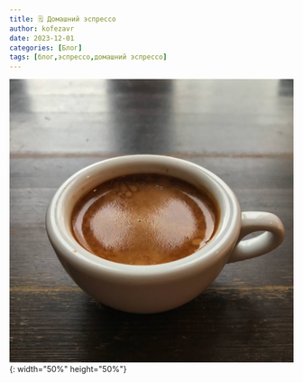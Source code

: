 ```yaml
---
title: 🗒 Домашний эспрессо
author: kofezavr
date: 2023-12-01
categories: [Блог]
tags: [блог,эспрессо,домашний эспрессо]
--- 
```

![Домашний эспрессо](/assets/img/posts/23/12/espresso.jpg){: width="50%" height="50%"}

<script async src="https://telegram.org/js/telegram-widget.js?22" data-telegram-discussion="coffeesaurus/878" data-comments-limit="3" data-colorful="1"></script>